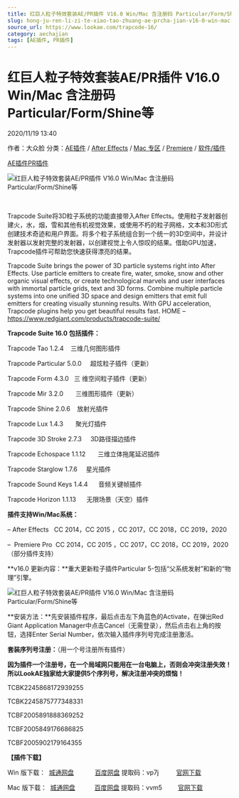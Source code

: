 ```yaml
---
title: 红巨人粒子特效套装AE/PR插件 V16.0 Win/Mac 含注册码 Particular/Form/Shine等
slug: hong-ju-ren-li-zi-te-xiao-tao-zhuang-ae-prcha-jian-v16-0-win-mac-han-zhu-ce-ma-particular-form-shinedeng
source_url: https://www.lookae.com/trapcode-16/
category: aechajian
tags: [AE插件, PR插件]
---
```

# 红巨人粒子特效套装AE/PR插件 V16.0 Win/Mac 含注册码 Particular/Form/Shine等

2020/11/19 13:40

作者：大众脸
分类：[AE插件](https://www.lookae.com/after-effects/aechajian/) / [After Effects](https://www.lookae.com/after-effects/) / [Mac 专区](https://www.lookae.com/mac-osx/) / [Premiere](https://www.lookae.com/qitarjcj/premierezy/) / [软件/插件](https://www.lookae.com/qitarjcj/)

[AE插件](https://www.lookae.com/tag/ae%e6%8f%92%e4%bb%b6/)[PR插件](https://www.lookae.com/tag/pr%e6%8f%92%e4%bb%b6/)

![红巨人粒子特效套装AE/PR插件 V16.0 Win/Mac 含注册码 Particular/Form/Shine等](https://www.lookae.com/wp-content/uploads/2020/11/TRAPCODE-SUITE-16.jpg "红巨人粒子特效套装AE/PR插件 V16.0 Win/Mac 含注册码 Particular/Form/Shine等-LookAE.com")

[﻿﻿﻿](https://cloud.video.taobao.com//play/u/705956171/p/1/e/6/t/1/287648485724.mp4)

Trapcode Suite将3D粒子系统的功能直接带入After Effects。使用粒子发射器创建火，水，烟，雪和其他有机视觉效果，或使用不朽的粒子网格，文本和3D形式创建技术奇迹和用户界面。将多个粒子系统组合到一个统一的3D空间中，并设计发射器以发射完整的发射器，以创建视觉上令人惊叹的结果。借助GPU加速，Trapcode插件可帮助您快速获得漂亮的结果。

Trapcode Suite brings the power of 3D particle systems right into After Effects. Use particle emitters to create fire, water, smoke, snow and other organic visual effects, or create technological marvels and user interfaces with immortal particle grids, text and 3D forms. Combine multiple particle systems into one unified 3D space and design emitters that emit full emitters for creating visually stunning results. With GPU acceleration, Trapcode plugins help you get beautiful results fast. HOME – https://www.redgiant.com/products/trapcode-suite/

**Trapcode Suite 16.0 包括插件：**

Trapcode Tao 1.2.4    三维几何图形插件

Trapcode Particular 5.0.0     超炫粒子插件（更新）

Trapcode Form 4.3.0   三 维空间粒子插件（更新）

Trapcode Mir 3.2.0       三维图形插件（更新）

Trapcode Shine 2.0.6    放射光插件

Trapcode Lux 1.4.3       聚光灯插件

Trapcode 3D Stroke 2.7.3     3D路径描边插件

Trapcode Echospace 1.1.12       三维立体拖尾延迟插件

Trapcode Starglow 1.7.6     星光插件

Trapcode Sound Keys 1.4.4      音频关键帧插件

Trapcode Horizon 1.1.13      无限场景（天空）插件

**插件支持Win/Mac系统：**

– After Effects   CC 2014，CC 2015 ，CC 2017，CC 2018，CC 2019，2020

–  Premiere Pro  CC 2014，CC 2015 ，CC 2017，CC 2018，CC 2019，2020（部分插件支持）

**v16.0 更新内容：**重大更新粒子插件Particular 5-包括“父系统发射”和新的“物理”引擎。

![红巨人粒子特效套装AE/PR插件 V16.0 Win/Mac 含注册码 Particular/Form/Shine等](https://img.alicdn.com/imgextra/i3/705956171/O1CN01J161nX1vSMhCzEUfN_!!705956171.png "红巨人粒子特效套装AE/PR插件 V16.0 Win/Mac 含注册码 Particular/Form/Shine等-LookAE.com")

**安装方法：**先安装插件程序，最后点击左下角蓝色的Activate，在弹出Red Giant Application Manager中点击Cancel（无需登录），然后点击右上角的按钮，选择Enter Serial Number，依次输入插件序列号完成注册激活。

**套装序列号注册：**（用一个号注册所有插件）

**因为插件一个注册号，在一个局域网只能用在一台电脑上，否则会冲突注册失效！所以LookAE独家给大家提供5个序列号，解决注册冲突的烦恼！**

TCBK2245868172939255

TCBK2245875777348331

TCBF2005891888369252

TCBF2005849176686825

TCBF2005902179164355

**【插件下载】**

Win 版下载：  [城通网盘](https://089u.com/file/680462-471797943)            [百度网盘](https://pan.baidu.com/s/1lJCrqRi8mLRZT07AQ8-N6w) 提取码：vp7j          [官网下载](https://downloads.redgiant.com/redgiant/products/singlesuites/trapcode/archive/TCSuite_Win_Full_16.0.0.zip)

Mac 版下载：  [城通网盘](https://089u.com/file/680462-471797688)           [百度网盘](https://pan.baidu.com/s/1s9xGQouNzf2H84dK7BuZMw) 提取码：vvm5         [官网下载](https://downloads.redgiant.com/redgiant/products/singlesuites/trapcode/archive/TCSuite_Mac_Full_16.0.0.zip)

